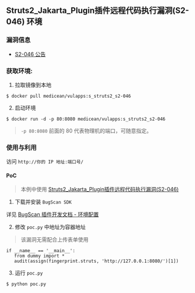 ## Struts2_Jakarta_Plugin插件远程代码执行漏洞(S2-046) 环境

### 漏洞信息

 * [S2-046 公告](https://cwiki.apache.org/confluence/display/WW/S2-046)

### 获取环境:

1. 拉取镜像到本地

 ```
$ docker pull medicean/vulapps:s_struts2_s2-046
 ```

2. 启动环境

 ```
$ docker run -d -p 80:8080 medicean/vulapps:s_struts2_s2-046
 ```
 > `-p 80:8080` 前面的 80 代表物理机的端口，可随意指定。 

### 使用与利用

访问 `http://你的 IP 地址:端口号/`

#### PoC

> 本例中使用 [Struts2_Jakarta_Plugin插件远程代码执行漏洞(S2-046) ](http://www.bugscan.net/source/plugin/4787/template/)


1. 下载并安装 `BugScan SDK`

 详见 [BugScan 插件开发文档 - 环境配置](http://doc.bugscan.net/chapter1/1-1.html)

2. 修改 `poc.py` 中地址为容器地址

 > 该漏洞无需配合上传表单使用

 ```
if __name__ == '__main__':
    from dummy import *
    audit(assign(fingerprint.struts, 'http://127.0.0.1:8080/')[1])

 ```

3. 运行 `poc.py`

 ```
$ python poc.py
 ```

